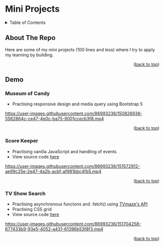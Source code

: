 # Mini Projects

<!-- TABLE OF CONTENTS -->
<details>
  <summary>Table of Contents</summary>
  <ol>
    <li>
      <a href="#about-the-repo">About The Repo</a>
    </li>
    <li>
      <a href="#demo">Demo</a>
      <ul>
        <li><a href="#museum-of-candy">Museum of Candy</a></li>
      </ul>
      <ul>
        <li><a href="#score-keeper">Score Keeper</a></li>
      </ul>
      <ul>
        <li><a href="#tv-show-search">TV Show Search</a></li>
      </ul>
    </li>
  </ol>
</details>



<!-- ABOUT THE PROJECT -->
## About The Repo

Here are some of my mini projects (100 lines and less) where I try to apply my learning by building. 

<p align="right">(<a href="#top">back to top</a>)</p>



<!-- Demos -->
## Demo
### Museum of Candy
* Practising responsive design and media query using Bootstrap 5

https://user-images.githubusercontent.com/86993236/150826938-5562864c-ce47-4e0c-ba75-9001ccecb3f8.mp4

<p align="right">(<a href="#top">back to top</a>)</p>

### Score Keeper
* Practising vanilla JavaScript and handling of events
* View source code [here](score-keeper/app.js)

https://user-images.githubusercontent.com/86993236/151572912-ae99c25e-2e47-4a2b-acbf-af981bbc4fb5.mp4

<p align="right">(<a href="#top">back to top</a>)</p>

### TV Show Search
* Practising asynchronous functons and .fetch() using [TVmaze's API](https://www.tvmaze.com/api)
* Practising CSS grid
* View source code [here](tvshow-search/app.js)

https://user-images.githubusercontent.com/86993236/151704258-677433b9-93e5-4052-a431-61396b53f8f3.mp4

<p align="right">(<a href="#top">back to top</a>)</p>




